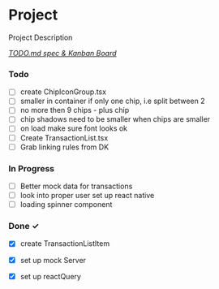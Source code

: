 # Project

Project Description

<em>[TODO.md spec & Kanban Board](https://bit.ly/3fCwKfM)</em>

### Todo

- [ ] create ChipIconGroup.tsx  
- [ ] smaller in container if only one chip, i.e split between 2  
- [ ] no more then 9 chips - plus chip  
- [ ] chip shadows need to be smaller when chips are smaller  
- [ ] on load make sure font looks ok  
- [ ] Create TransactionList.tsx  
- [ ] Grab linking rules from DK  

### In Progress

- [ ] Better mock data for transactions  
- [ ] look into proper user set up react native  
- [ ] loading spinner component  

### Done ✓

- [x] create TransactionListItem  
- [x] set up mock Server  
- [x] set up reactQuery  

